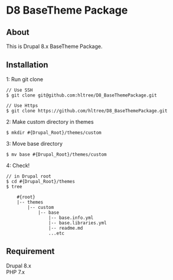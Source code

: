 # D8 BaseTheme Package

## About

This is Drupal 8.x BaseTheme Package.

## Installation

1: Run git clone
```
// Use SSH
$ git clone git@github.com:hltree/D8_BaseThemePackage.git

// Use Https
$ git clone https://github.com/hltree/D8_BaseThemePackage.git 
```

2: Make custom directory in themes
```
$ mkdir #{Drupal_Root}/themes/custom
```

3: Move base directory
```
$ mv base #{Drupal_Root}/themes/custom
``` 

4: Check!
```
// in Drupal root
$ cd #{Drupal_Root}/themes
$ tree

    #{root}
    |-- themes
        |-- custom 
            |-- base
                |-- base.info.yml
                |-- base.libraries.yml
                |-- readme.md
                ...etc

```

## Requirement

Drupal 8.x
<br />
PHP 7.x
